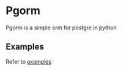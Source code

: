 # Pgorm
Pgorm is a simple orm for postgre in python

## Examples
Refer to [examples](https://github.com/ahuigo/py-pgorm/blob/master/tests)
